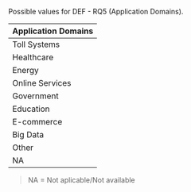 Possible values for DEF - RQ5 (Application Domains).

| Application Domains |
| ------------------- |
| Toll Systems |
| Healthcare |
| Energy |
| Online Services |
| Government |
| Education |
| E-commerce |
| Big Data |
| Other |
| NA |

>NA = Not aplicable/Not available
